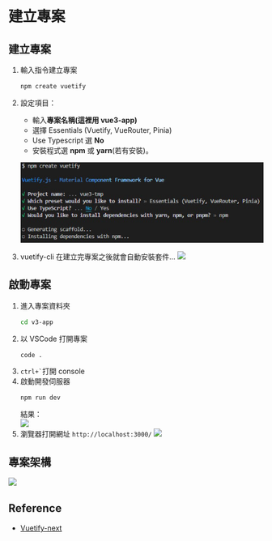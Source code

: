 <script setup lang="ts">
</script>
# 建立專案
## 建立專案
1. 輸入指令建立專案   
   ```bash
   npm create vuetify
   ```
2. 設定項目：  
   - 輸入**專案名稱(這裡用 vue3-app)**
   - 選擇 Essentials (Vuetify, VueRouter, Pinia)
   - Use Typescript 選 **No**
   - 安裝程式選 **npm** 或 **yarn**(若有安裝)。    

   ![](./create/create.jpg)  
3. vuetify-cli 在建立完專案之後就會自動安裝套件...
   ![](./create/create2.jpg)  

## 啟動專案
1. 進入專案資料夾 
   ```bash
   cd v3-app
   ```
2. 以 VSCode 打開專案 
   ```bash
   code . 
   ```
3. ``` ctrl+` ```打開 console
4. 啟動開發伺服器
   ```bash
   npm run dev
   ```  
   結果：  
    ![](./create/create3.jpg)
5. 瀏覽器打開網址 `http://localhost:3000/`
   ![](./create/create4.jpg)

## 專案架構
![](./create/structure.jpg)

## Reference
- [Vuetify-next](https://next.vuetifyjs.com/en/getting-started/installation/)

